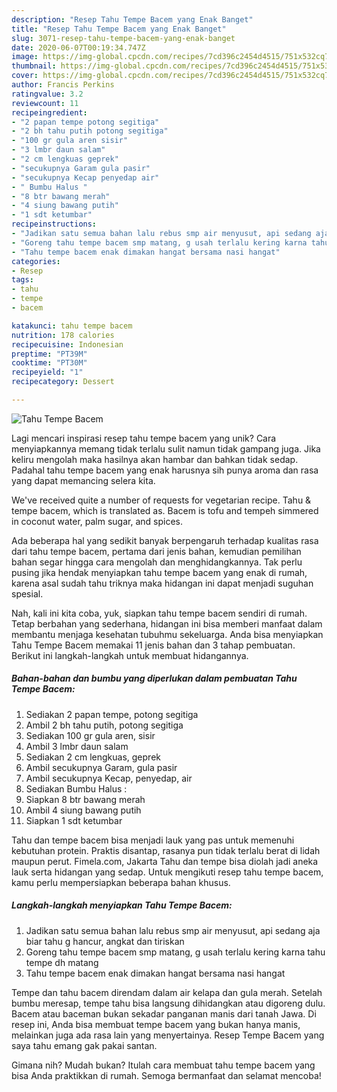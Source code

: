 ```yaml
---
description: "Resep Tahu Tempe Bacem yang Enak Banget"
title: "Resep Tahu Tempe Bacem yang Enak Banget"
slug: 3071-resep-tahu-tempe-bacem-yang-enak-banget
date: 2020-06-07T00:19:34.747Z
image: https://img-global.cpcdn.com/recipes/7cd396c2454d4515/751x532cq70/tahu-tempe-bacem-foto-resep-utama.jpg
thumbnail: https://img-global.cpcdn.com/recipes/7cd396c2454d4515/751x532cq70/tahu-tempe-bacem-foto-resep-utama.jpg
cover: https://img-global.cpcdn.com/recipes/7cd396c2454d4515/751x532cq70/tahu-tempe-bacem-foto-resep-utama.jpg
author: Francis Perkins
ratingvalue: 3.2
reviewcount: 11
recipeingredient:
- "2 papan tempe potong segitiga"
- "2 bh tahu putih potong segitiga"
- "100 gr gula aren sisir"
- "3 lmbr daun salam"
- "2 cm lengkuas geprek"
- "secukupnya Garam gula pasir"
- "secukupnya Kecap penyedap air"
- " Bumbu Halus "
- "8 btr bawang merah"
- "4 siung bawang putih"
- "1 sdt ketumbar"
recipeinstructions:
- "Jadikan satu semua bahan lalu rebus smp air menyusut, api sedang aja biar tahu g hancur, angkat dan tiriskan"
- "Goreng tahu tempe bacem smp matang, g usah terlalu kering karna tahu tempe dh matang"
- "Tahu tempe bacem enak dimakan hangat bersama nasi hangat"
categories:
- Resep
tags:
- tahu
- tempe
- bacem

katakunci: tahu tempe bacem 
nutrition: 178 calories
recipecuisine: Indonesian
preptime: "PT39M"
cooktime: "PT30M"
recipeyield: "1"
recipecategory: Dessert

---
```



![Tahu Tempe Bacem](https://img-global.cpcdn.com/recipes/7cd396c2454d4515/751x532cq70/tahu-tempe-bacem-foto-resep-utama.jpg)

Lagi mencari inspirasi resep tahu tempe bacem yang unik? Cara menyiapkannya memang tidak terlalu sulit namun tidak gampang juga. Jika keliru mengolah maka hasilnya akan hambar dan bahkan tidak sedap. Padahal tahu tempe bacem yang enak harusnya sih punya aroma dan rasa yang dapat memancing selera kita.

We&#39;ve received quite a number of requests for vegetarian recipe. Tahu &amp; tempe bacem, which is translated as. Bacem is tofu and tempeh simmered in coconut water, palm sugar, and spices.

Ada beberapa hal yang sedikit banyak berpengaruh terhadap kualitas rasa dari tahu tempe bacem, pertama dari jenis bahan, kemudian pemilihan bahan segar hingga cara mengolah dan menghidangkannya. Tak perlu pusing jika hendak menyiapkan tahu tempe bacem yang enak di rumah, karena asal sudah tahu triknya maka hidangan ini dapat menjadi suguhan spesial.


Nah, kali ini kita coba, yuk, siapkan tahu tempe bacem sendiri di rumah. Tetap berbahan yang sederhana, hidangan ini bisa memberi manfaat dalam membantu menjaga kesehatan tubuhmu sekeluarga. Anda bisa menyiapkan Tahu Tempe Bacem memakai 11 jenis bahan dan 3 tahap pembuatan. Berikut ini langkah-langkah untuk membuat hidangannya.

<!--inarticleads1-->

##### Bahan-bahan dan bumbu yang diperlukan dalam pembuatan Tahu Tempe Bacem:

1. Sediakan 2 papan tempe, potong segitiga
1. Ambil 2 bh tahu putih, potong segitiga
1. Sediakan 100 gr gula aren, sisir
1. Ambil 3 lmbr daun salam
1. Sediakan 2 cm lengkuas, geprek
1. Ambil secukupnya Garam, gula pasir
1. Ambil secukupnya Kecap, penyedap, air
1. Sediakan  Bumbu Halus :
1. Siapkan 8 btr bawang merah
1. Ambil 4 siung bawang putih
1. Siapkan 1 sdt ketumbar


Tahu dan tempe bacem bisa menjadi lauk yang pas untuk memenuhi kebutuhan protein. Praktis disantap, rasanya pun tidak terlalu berat di lidah maupun perut. Fimela.com, Jakarta Tahu dan tempe bisa diolah jadi aneka lauk serta hidangan yang sedap. Untuk mengikuti resep tahu tempe bacem, kamu perlu mempersiapkan beberapa bahan khusus. 

<!--inarticleads2-->

##### Langkah-langkah menyiapkan Tahu Tempe Bacem:

1. Jadikan satu semua bahan lalu rebus smp air menyusut, api sedang aja biar tahu g hancur, angkat dan tiriskan
1. Goreng tahu tempe bacem smp matang, g usah terlalu kering karna tahu tempe dh matang
1. Tahu tempe bacem enak dimakan hangat bersama nasi hangat


Tempe dan tahu bacem direndam dalam air kelapa dan gula merah. Setelah bumbu meresap, tempe tahu bisa langsung dihidangkan atau digoreng dulu. Bacem atau baceman bukan sekadar panganan manis dari tanah Jawa. Di resep ini, Anda bisa membuat tempe bacem yang bukan hanya manis, melainkan juga ada rasa lain yang menyertainya. Resep Tempe Bacem yang saya tahu emang gak pakai santan. 

Gimana nih? Mudah bukan? Itulah cara membuat tahu tempe bacem yang bisa Anda praktikkan di rumah. Semoga bermanfaat dan selamat mencoba!
